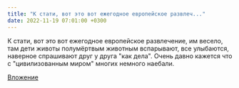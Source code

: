```yaml
---
title: "К стати, вот это вот ежегодное европейское развлеч..."
date: 2022-11-19 07:01:00 +0300
---
```


К стати, вот это вот ежегодное европейское развлечение, им весело, там дети животы полумёртвым животным вспарывают, все улыбаются, наверное спрашивают друг у друга "как дела". Очень давно кажется что с "цивилизованным миром" многих немного наебали.

[Вложение](https://vk.com/photo41076938_457249278)
